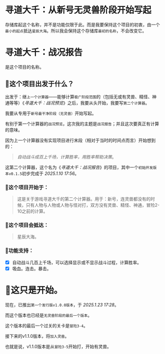 
# 寻道大千：从新号无灵兽阶段开始写起

存储库起这个名称，并不是功能仅限于此。而是我要保持这个项目的初衷，由一个`最小的起点`抵达`星辰大海`。所以我会保持这个存储库`最初的名称`，不会改变它。

# 寻道大千：战况报告

是这个项目的名称。


## 📖这个项目出发于什么？

出发于：继`上一个计算器`——能够计算`极广阶段范围`的（包括无或有灵兽、精怪、神通等等）《_寻道大千：战况预览_》之后，我要从头开始，我要写`第二个计算器`。

我要从专用于`新号最干净阶段（无灵兽）`开始写起。

有别于第一个计算器的`战况预览`，这次我的主题是`战况报告`；并且这次要真正有计算的意味。

因为上一个计算器没有实现项目进行末段（相对于当时的时间点而言）开始想到的：
> _自动战斗成百上千场，计算胜率，用胜率帮助决策_。

这第二个计算器，这个名为《_寻道大千：战况报告_》的项目，其中一个`初始开发版本v0.1.5`初步完成于 _2025.1.10 17:56_。

### 📖这个项目开始于：
>  这是关于游戏寻道大千的第二个计算器。用于：新号，连灵兽都没有的时候，只有人物与人物或人物与怪对打，双方没有灵兽、精怪、神通，冒险2-10之前的计算。

### 📖这个项目会抵达：
> 星辰大海。

### 📖功能支持：

- [x] 自动战斗几百上千场，可以选择显示或不显示战斗过程，计算胜率。
- [x] 吸血。连击。暴击。

# 📖这只是开始。

现在，已推出`第一个发行版v1.0.0版本`，于 _2025.1.23 17:28_。

而这个版本也已经是`无灵兽阶段的最后一个版本`。

这个版本的最后一个过关的关卡是`冒险3-4`。

接下来的v1.1.0版本，将`加入灵兽`。

也就是说，v1.1.0版本是从`冒险3-5`开始打，开始有灵兽。
